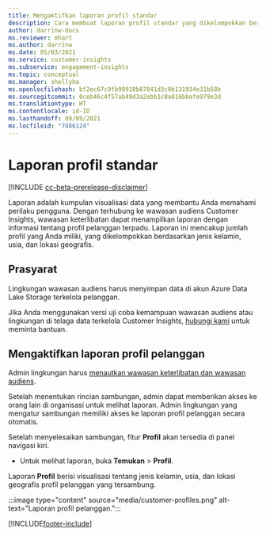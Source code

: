 ```yaml
---
title: Mengaktifkan laporan profil standar
description: Cara membuat laporan profil standar yang dikelompokkan berdasarkan jenis kelamin, usia, dan negara, atau kawasan asal.
author: darrinw-docs
ms.reviewer: mhart
ms.author: darrinw
ms.date: 05/03/2021
ms.service: customer-insights
ms.subservice: engagement-insights
ms.topic: conceptual
ms.manager: shellyha
ms.openlocfilehash: bf2ec67c9fb99918b87841d3c0b131934e31b58b
ms.sourcegitcommit: 0ceb46c4f57ab49d3a2ebb1c8a816bbafe979e3d
ms.translationtype: HT
ms.contentlocale: id-ID
ms.lasthandoff: 09/09/2021
ms.locfileid: "7486124"
---
```

# <a name="out-of-box-profile-reports"></a>Laporan profil standar

[!INCLUDE [cc-beta-prerelease-disclaimer](includes/cc-beta-prerelease-disclaimer.md)]

Laporan adalah kumpulan visualisasi data yang membantu Anda memahami perilaku pengguna. Dengan terhubung ke wawasan audiens Customer Insights, wawasan keterlibatan dapat menampilkan laporan dengan informasi tentang profil pelanggan terpadu. Laporan ini mencakup jumlah profil yang Anda miliki, yang dikelompokkan berdasarkan jenis kelamin, usia, dan lokasi geografis.

## <a name="prerequisites"></a>Prasyarat

Lingkungan wawasan audiens harus menyimpan data di akun Azure Data Lake Storage terkelola pelanggan.

Jika Anda menggunakan versi uji coba kemampuan wawasan audiens atau lingkungan di telaga data terkelola Customer Insights, [hubungi kami](https://go.microsoft.com/fwlink/?linkid=2145734) untuk meminta bantuan.  


## <a name="enable-the-customer-profile-report"></a>Mengaktifkan laporan profil pelanggan

Admin lingkungan harus [menautkan wawasan keterlibatan dan wawasan audiens](integrate-audience-insights-engagement-insights.md).

Setelah menentukan rincian sambungan, admin dapat memberikan akses ke orang lain di organisasi untuk melihat laporan. Admin lingkungan yang mengatur sambungan memiliki akses ke laporan profil pelanggan secara otomatis. 

Setelah menyelesaikan sambungan, fitur **Profil** akan tersedia di panel navigasi kiri. 

- Untuk melihat laporan, buka **Temukan** > **Profil**.

Laporan **Profil** berisi visualisasi tentang jenis kelamin, usia, dan lokasi geografis profil pelanggan yang tersambung.

:::image type="content" source="media/customer-profiles.png" alt-text="Laporan profil pelanggan.":::

[!INCLUDE[footer-include](../includes/footer-banner.md)]